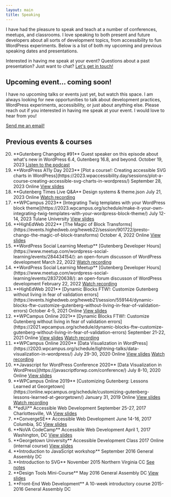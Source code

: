```yaml
---
layout: main
title: Speaking
---
```


I have had the pleasure to speak and teach at a number of conferences, meetups, and classrooms. I love speaking to both present and future developers about all sorts of development topics, from accessibility to fun WordPress experiments. Below is a list of both my upcoming and previous speaking dates and presentations.

Interested in having me speak at your event? Questions about a past presentation? Just want to chat? [Let's get in touch!](/contact/)


<section markdown="1" class="has-background grey" aria-label="Integrating Twig templates with your WordPress block theme">

## **Upcoming event**... coming soon!

I have no upcoming talks or events just yet, but watch this space. I am always looking for new opportunities to talk about development practices, WordPress experiments, accessibility, or just about anything else. Please reach out if you interested in having me speak at your event. I would love to hear from you!

<a href="mailto:joni@jhalabi.com" class="button button-copper">Send me an email!</a>


</section>


<section markdown="1" aria-label="Previous events and courses">

## Previous events & courses

<ol markdown="1" class="speaking-details-past" reversed style="counter-reset: deets 21;">

<li markdown="1">
**Gutenberg Changelog #91**
Guest speaker on this episode about what's new in WordPress 6.4, Gutenberg 16.8, and beyond.  
<span class="icon icon-calendar">October 19, 2023</span>  
<span class="icon icon-chat"><a href="https://gutenbergtimes.com/podcast/gutenberg-changelog-91-wordpress-6-4-gutenberg-16-8-and-whats-discussed/" aria-label="Listen to the podcast episode of Gutenberg Changelog">Listen to the podcast</a></span>
</li>

<li markdown="1">
**WordPress A11y Day 2023**
[Plot a course!: Creating accessible SVG charts in WordPress](https://2023.wpaccessibility.day/sessions/plot-a-course-creating-accessible-svg-charts-in-wordpress/)  
<span class="icon icon-calendar">September 28, 2023</span>  
<span class="icon icon-location">Online</span>  
<span class="icon icon-chat"><a href="https://talks.jhalabi.com/svg-in-wordpress" aria-label="View slides of Creating accessible SVG charts in WordPress">View slides</a></span>  
</li>

<li markdown="1">
**Gutenberg Times Live Q&A**  
Design systems & theme.json  
<span class="icon icon-calendar">July 21, 2023</span>  
<span class="icon icon-location">Online</span>  
<span class="icon icon-play"><a href="https://www.youtube.com/watch?v=6-Epjq3FYSs" aria-label="Watch recording of Design systems and theme.json">Watch recording</a></span>  
</li>

<li markdown="1">
**WPCampus 2023**  
[Integrating Twig templates with your WordPress block theme](https://2023.wpcampus.org/schedule/make-it-your-own-integrating-twig-templates-with-your-wordpress-block-theme/)  
<span class="icon icon-calendar">July 12-14, 2023</span>  
<span class="icon icon-location">Tulane University</span>  
<span class="icon icon-chat"><a href="https://talks.jhalabi.com/blocktheme" aria-label="View slides of Integrating Twig templates with your WordPress block theme">View slides</a></span>  
</li>

<li markdown="1">
**HighEdWeb 2022**  
[The Magic of Block Transforms](https://events.highedweb.org/heweb22/session/901722/presto-chango-the-magic-of-block-transforms)  
<span class="icon icon-calendar">October 4, 2022</span>  
<span class="icon icon-location">Online</span>  
<span class="icon icon-chat"><a href="https://talks.jhalabi.com/block-transforms" aria-label="View slides of The magic of block transforms">View slides</a></span>
</li>

<li markdown="1">
**WordPress Social Learning Meetup**  
[Gutenberg Developer Hours](https://www.meetup.com/wordpress-social-learning/events/284434154/): an open-forum discusson of WordPress development  
<span class="icon icon-calendar">March 22, 2022</span>  
<span class="icon icon-play"><a href="https://www.youtube.com/watch?v=075y395UOaY" aria-label="Watch recording of March 22 meetup">Watch recording</a>
</li>

<li markdown="1">
**WordPress Social Learning Meetup**  
[Gutenberg Developer Hours](https://www.meetup.com/wordpress-social-learning/events/283720638/): an open-forum discusson of WordPress development  
<span class="icon icon-calendar">February 22, 2022</span>  
<span class="icon icon-play"><a href="https://youtu.be/VGkvVvlIWEM" aria-label="Watch recording of February 22 meetup">Watch recording</a>
</li>

<li markdown="1">
**HighEdWeb 2021**  
[Dynamic Blocks FTW!: Customize Gutenberg without living in fear of validation errors](https://events.highedweb.org/heweb21/session/559144/dynamic-blocks-ftw-customize-gutenberg-without-living-in-fear-of-validation-errors)  
<span class="icon icon-calendar">October 4-5, 2021</span>  
<span class="icon icon-location">Online</span>  
<span class="icon icon-chat"><a href="https://talks.jhalabi.com/dynamic-blocks" aria-label="View slides of Dynamic Blocks">View slides</a></span>
</li>

<li markdown="1">
**WPCampus Online 2021**  
[Dynamic Blocks FTW!: Customize Gutenberg without living in fear of validation errors](https://2021.wpcampus.org/schedule/dynamic-blocks-ftw-customize-gutenberg-without-living-in-fear-of-validation-errors)  
<span class="icon icon-calendar">September 21-22, 2021  
<span class="icon icon-location">Online  
<span class="icon icon-chat"><a href="https://talks.jhalabi.com/dynamic-blocks" aria-label="View slides of Dynamic Blocks">View slides</a></span>  
<span class="icon icon-play"><a href="https://2021.wpcampus.org/schedule/dynamic-blocks-ftw-customize-gutenberg-without-living-in-fear-of-validation-errors/demand" aria-label="Watch recording of WordPress Dynamic Blocks WP Campus talk">Watch recording</a></span>  
</li>

<li markdown="1">
**WPCampus Online 2020**  
[Data Visualization in WordPress](https://2020.wpcampus.org/schedule/lightning-talks/data-visualization-in-wordpress/)  
<span class="icon icon-calendar">July 29-30, 2020</span>  
<span class="icon icon-location">Online</span>  
<span class="icon icon-chat"><a href="https://talks.jhalabi.com/datavis-lightning/" aria-label="View slides of Data Visualization in WP lightning talk">View slides</a></span>  
<span class="icon icon-play"><a href="https://www.youtube.com/watch?v=LBdJstuzEnc" aria-label="Watch recording of Data Visualization in WP talk">Watch recording</a></span>  
</li>

<li markdown="1">
**Javascript for WordPress Conference 2020**  
[Data Visualization in WordPress](https://javascriptforwp.com/conference/)  
<span class="icon icon-calendar">July 8-10, 2020</span>  
<span class="icon icon-location">Online</span>  
<span class="icon icon-chat"><a href="https://talks.jhalabi.com/datavis/" aria-label="View slides of Data Visualization in WP">View slides</a></span>  
</li>

<li markdown="1">
**WPCampus Online 2019**  
[Customizing Gutenberg: Lessons Learned at Georgetown](https://online.wpcampus.org/schedule/customizing-gutenberg-lessons-learned-at-georgetown/)  
<span class="icon icon-calendar">January 31, 2019</span>  
<span class="icon icon-location">Online</span>  
<span class="icon icon-chat"><a href="https://talks.jhalabi.com/gutenberg/" aria-label="View slides of Customizing Gutenberg">View slides</a></span>  
<span class="icon icon-play"><a href="https://online.wpcampus.org/schedule/customizing-gutenberg-lessons-learned-at-georgetown/" aria-label="Watch recording of Customizing Gutenberg talk">Watch recording</a></span>  
</li>

<li markdown="1">
**edUi**  
Accessible Web Development  
<span class="icon icon-calendar">September 25-27, 2017</span>  
<span class="icon icon-location">Charlottesville, VA</span>  
<span class="icon icon-chat"><a href="https://talks.jhalabi.com/accessibility-edui/" aria-label="View slides of Accessible Development talk for edUi">View slides</a></span>  
</li>

<li markdown="1">
**ConvergeSE**  
Accessible Web Development  
<span class="icon icon-calendar">June 14-16, 2017</span>  
<span class="icon icon-location">Columbia, SC</span>  
<span class="icon icon-chat"><a href="https://talks.jhalabi.com/accessibility/" aria-label="View slides of Accessible Development talk">View slides</a></span>  
</li>

<li markdown="1">
**NoVA CodeCamp**  
Accessible Web Development  
<span class="icon icon-calendar">April 1, 2017</span>  
<span class="icon icon-location">Washington, DC</span>  
<span class="icon icon-chat"><a href="https://talks.jhalabi.com/accessibility/" aria-label="View slides of Accessible Development talk">View slides</a></span>  
</li>

<li markdown="1">
**Georgetown University**  
Accessible Development Class  
<span class="icon icon-calendar">2017</span>  
<span class="icon icon-location">Online (internal course)</span>  
<span class="icon icon-chat"><a href="https://talks.jhalabi.com/accessibilityclass/" aria-label="View slides of Accessible Development Class">View slides</a></span>  
</li>

<li markdown="1">
**Introduction to JavaScript workshop**  
<span class="icon icon-calendar">September 2016</span>  
<span class="icon icon-location">General Assembly DC</span>  
</li>

<li markdown="1">
**Introduction to SVG**  
<span class="icon icon-calendar">November 2015</span>  
<span class="icon icon-location">Northern Virginia CC</span>  
<span class="icon icon-chat"><a href="https://github.com/thatdevgirl/svg-intro" aria-label="See notes for Introduction to SVG">See notes</a></span>  
</li>

<li markdown="1">
**Design Tools Mini-Course**  
<span class="icon icon-calendar">May 2016  
<span class="icon icon-location">General Assembly DC</span>  
<span class="icon icon-chat"><a href="https://talks.jhalabi.com/designtools/" aria-label="View slides of Design Tools Mini-Course">View slides</a></span>  
</li>

<li markdown="1">
**Front-End Web Development**  
A 10-week introductory course  
<span class="icon icon-calendar">2015-2016</span>  
<span class="icon icon-location">General Assembly DC</span>  
</li>

</ol>

</section>
